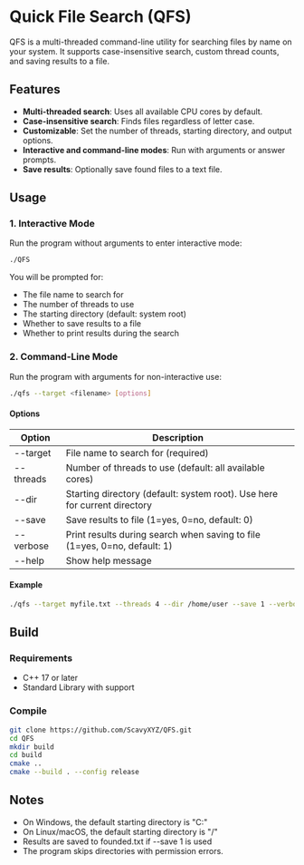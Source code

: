 # Quick File Search (QFS)
QFS is a multi-threaded command-line utility for searching files by name on your system. It supports case-insensitive search, custom thread counts, and saving results to a file.  
## Features
- **Multi-threaded search**: Uses all available CPU cores by default.  
- **Case-insensitive search**: Finds files regardless of letter case.  
- **Customizable**: Set the number of threads, starting directory, and output options.  
- **Interactive and command-line modes**: Run with arguments or answer prompts.  
- **Save results**: Optionally save found files to a text file.
## Usage
### 1. Interactive Mode
Run the program without arguments to enter interactive mode:
```Bash
./QFS
```
You will be prompted for:
- The file name to search for
- The number of threads to use
- The starting directory (default: system root)
- Whether to save results to a file
- Whether to print results during the search
### 2. Command-Line Mode
Run the program with arguments for non-interactive use:
```Bash
./qfs --target <filename> [options]
```
#### Options

| Option | Description |
|-------------|-------------|
| --target   | File name to search for (required) |
| --threads   | Number of threads to use (default: all available cores)   |
| --dir | Starting directory (default: system root). Use here for current directory |
| --save | Save results to file (1=yes, 0=no, default: 0) |
| --verbose | Print results during search when saving to file (1=yes, 0=no, default: 1) |
| --help |Show help message|

#### Example
```Bash
./qfs --target myfile.txt --threads 4 --dir /home/user --save 1 --verbose 1
```
## Build
### Requirements
- C++ 17 or later
- Standard Library with <filesystem> support
### Compile
```Bash
git clone https://github.com/ScavyXYZ/QFS.git
cd QFS
mkdir build
cd build
cmake ..
cmake --build . --config release
```
## Notes
- On Windows, the default starting directory is "C:\"
- On Linux/macOS, the default starting directory is "/"
- Results are saved to founded.txt if --save 1 is used
- The program skips directories with permission errors.
